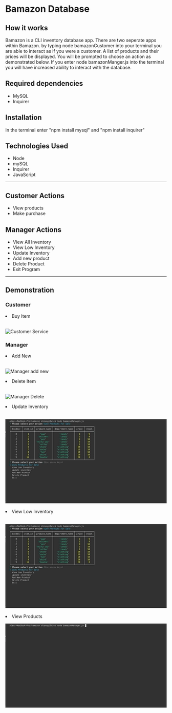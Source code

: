 <h1>Bamazon Database</h1>

<h2>How it works</h2>

<p>Bamazon is a CLI inventory database app. There are two seperate apps within Bamazon. by typing node bamazonCustomer into your terminal you are able to interact as if you were a customer. A list of products and their prices will be displayed. You will be prompted to choose an action as demonstrated below. If you enter node bamazonManger.js into the terminal you will have increased ability to interact with the database.</p>

<h2>Required dependencies</h2>
<ul>
    <li>MySQL</li>
    <li>Inquirer</li>
</ul>

<h2>Installation</h2>
<p>In the terminal enter "npm install mysql" and "npm install inquirer"</p>

<h2>Technologies Used</h2>
<ul>
    <li>Node</li>
    <li>mySQL</li>
    <li>Inquirer</li>
    <li>JavaScript</li>
</ul>

<hr>

<h2>Customer Actions</h2>
<ul>
<li>View products</li>
<li>Make purchase</li>
</ul>

<h2>Manager Actions</h2>
<ul>
<li>View All Inventory</li>
<li>View Low Inventory</li>
<li>Update Inventory</li>
<li>Add new product</li>
<li>Delete Product</li>
<li>Exit Program</li>
</ul>

<hr>

<h2>Demonstration</h2>
<h3>Customer</h3>

<li>Buy Item</li>
</br>

![Customer Service](assets/customer.gif)

<h3>Manager </h3>
<li>Add New</li>
</br>

![Manager add new](assets/manager-add-new.gif)

<li>Delete Item</li>
</br>

![Manager Delete](assets/manager-delete-product.gif)

<li>Update Inventory</li>
</br>

![Manager Update Inventory](assets/manager-update-inventory.gif)

<li>View Low Inventory</li>
</br>

![Manager View Low](assets/manager-view-low.gif)
</br>

<li>View Products</li>

![Manager View All Products](assets/manager-view-products.gif)
